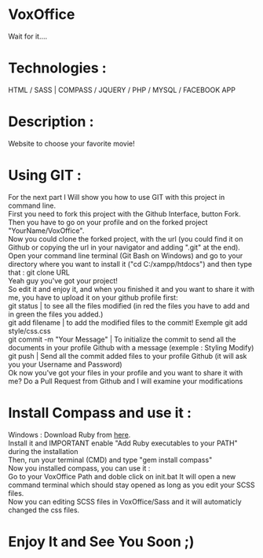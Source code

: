 # VoxOffice
Wait for it....

# Technologies :

HTML / SASS | COMPASS / JQUERY / PHP / MYSQL / FACEBOOK APP

# Description :

Website to choose your favorite movie! 

# Using GIT :

For the next part I Will show you how to use GIT with this project in command line.<br/>
First you need to fork this project with the Github Interface, button Fork. Then you have to go on your profile and on the forked project "YourName/VoxOffice".<br/>
Now you could clone the forked project, with the url (you could find it on Github or copying the url in your navigator and adding ".git" at the end).<br/>
Open your command line terminal (Git Bash on Windows) and go to your directory where you want to install it ("cd C:/xampp/htdocs") and then type that : git clone URL<br/>
Yeah guy you've got your project!<br/>
So edit it and enjoy it, and when you finished it and you want to share it with me, you have to upload it on your github profile first:<br/>
git status | to see all the files modified (in red the files you have to add and in green the files you added.)<br/>
git add filename | to add the modified files to the commit! Exemple git add style/css.css<br/>
git commit -m "Your Message" | To initialize the commit to send all the documents in your profile Github with a message (exemple : Styling Modify)<br/>
git push | Send all the commit added files to your profile Github (it will ask you your Username and Password)<br/>
Ok now you've got your files in your profile and you want to share it with me? Do a Pull Request from Github and I will examine your modifications<br/>

# Install Compass and use it :

Windows : Download Ruby from <a href="http://rubyinstaller.org/">here</a>.<br/>
Install it and IMPORTANT enable "Add Ruby executables to your PATH" during the installation<br/>
Then, run your terminal (CMD) and type "gem install compass"<br/>
Now you installed compass, you can use it :<br/>
Go to your VoxOffice Path and doble click on init.bat It will open a new command terminal which should stay opened as long as you edit your SCSS files.<br/>
Now you can editing SCSS files in VoxOffice/Sass and it will automaticly changed the css files. <br/>

# Enjoy It and See You Soon ;)